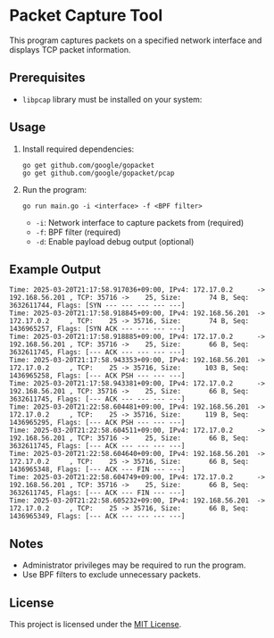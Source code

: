 # Packet Capture Tool

This program captures packets on a specified network interface and displays TCP packet information.

## Prerequisites

- `libpcap` library must be installed on your system:

## Usage

1. Install required dependencies:
   ```
   go get github.com/google/gopacket
   go get github.com/google/gopacket/pcap
   ```

2. Run the program:
   ```
   go run main.go -i <interface> -f <BPF filter>
   ```

   - `-i`: Network interface to capture packets from (required)
   - `-f`: BPF filter (required)
   - `-d`: Enable payload debug output (optional)

## Example Output

```
Time: 2025-03-20T21:17:58.917036+09:00, IPv4: 172.17.0.2      -> 192.168.56.201 , TCP: 35716 ->    25, Size:       74 B, Seq: 3632611744, Flags: [SYN --- --- --- --- ---]
Time: 2025-03-20T21:17:58.918845+09:00, IPv4: 192.168.56.201  -> 172.17.0.2     , TCP:    25 -> 35716, Size:       74 B, Seq: 1436965257, Flags: [SYN ACK --- --- --- ---]
Time: 2025-03-20T21:17:58.918885+09:00, IPv4: 172.17.0.2      -> 192.168.56.201 , TCP: 35716 ->    25, Size:       66 B, Seq: 3632611745, Flags: [--- ACK --- --- --- ---]
Time: 2025-03-20T21:17:58.943353+09:00, IPv4: 192.168.56.201  -> 172.17.0.2     , TCP:    25 -> 35716, Size:      103 B, Seq: 1436965258, Flags: [--- ACK PSH --- --- ---]
Time: 2025-03-20T21:17:58.943381+09:00, IPv4: 172.17.0.2      -> 192.168.56.201 , TCP: 35716 ->    25, Size:       66 B, Seq: 3632611745, Flags: [--- ACK --- --- --- ---]
Time: 2025-03-20T21:22:58.604481+09:00, IPv4: 192.168.56.201  -> 172.17.0.2     , TCP:    25 -> 35716, Size:      119 B, Seq: 1436965295, Flags: [--- ACK PSH --- --- ---]
Time: 2025-03-20T21:22:58.604511+09:00, IPv4: 172.17.0.2      -> 192.168.56.201 , TCP: 35716 ->    25, Size:       66 B, Seq: 3632611745, Flags: [--- ACK --- --- --- ---]
Time: 2025-03-20T21:22:58.604640+09:00, IPv4: 192.168.56.201  -> 172.17.0.2     , TCP:    25 -> 35716, Size:       66 B, Seq: 1436965348, Flags: [--- ACK --- FIN --- ---]
Time: 2025-03-20T21:22:58.604749+09:00, IPv4: 172.17.0.2      -> 192.168.56.201 , TCP: 35716 ->    25, Size:       66 B, Seq: 3632611745, Flags: [--- ACK --- FIN --- ---]
Time: 2025-03-20T21:22:58.605232+09:00, IPv4: 192.168.56.201  -> 172.17.0.2     , TCP:    25 -> 35716, Size:       66 B, Seq: 1436965349, Flags: [--- ACK --- --- --- ---]
```

## Notes

- Administrator privileges may be required to run the program.
- Use BPF filters to exclude unnecessary packets.

## License

This project is licensed under the [MIT License](https://opensource.org/licenses/MIT).

